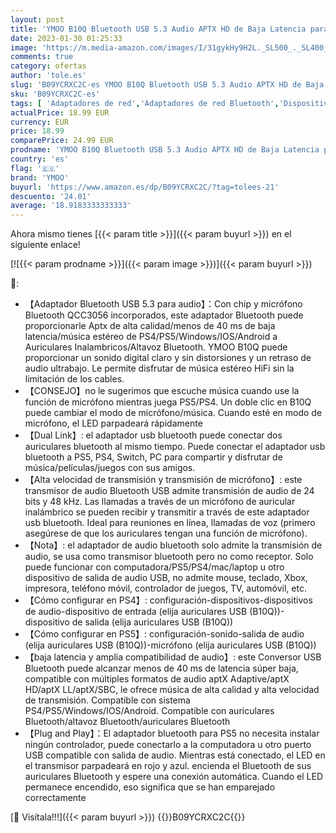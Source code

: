 ```yaml
---
layout: post
title: 'YMOO B10Q Bluetooth USB 5.3 Audio APTX HD de Baja Latencia para PS5  Receptor Bluetooth USB Transferencia de Música/Llamadas Desde PS5/PS4/Windows/IOS/Linux a Auriculares Bluetooth/Altavoz Bluetooth'
date: 2023-01-30 01:25:33
image: 'https://m.media-amazon.com/images/I/31gykHy9H2L._SL500_._SL400_.jpg'
comments: true
category: ofertas
author: 'tole.es'
slug: 'B09YCRXC2C-es YMOO B10Q Bluetooth USB 5.3 Audio APTX HD de Baja Latencia...'
sku: 'B09YCRXC2C-es'
tags: [ 'Adaptadores de red','Adaptadores de red Bluetooth','Dispositivos de red','Informática','ps5','ymoo','🇪🇸', ]
actualPrice: 18.99 EUR
currency: EUR
price: 18.99
comparePrice: 24.99 EUR
prodname: 'YMOO B10Q Bluetooth USB 5.3 Audio APTX HD de Baja Latencia para PS5  Receptor Bluetooth USB Transferencia de Música/Llamadas Desde PS5/PS4/Windows/IOS/Linux a Auriculares Bluetooth/Altavoz Bluetooth'
country: 'es'
flag: '🇪🇸'
brand: 'YMOO'
buyurl: 'https://www.amazon.es/dp/B09YCRXC2C/?tag=tolees-21'
descuento: '24.01'
average: '18.9183333333333'
---
```


Ahora mismo tienes [{{< param title >}}]({{< param buyurl >}}) en el siguiente enlace!

[![{{< param prodname >}}]({{< param image >}})]({{< param buyurl >}})

🔎:

- 【Adaptador Bluetooth USB 5.3 para audio】：Con chip y micrófono Bluetooth QCC3056 incorporados, este adaptador Bluetooth puede proporcionarle Aptx de alta calidad/menos de 40 ms de baja latencia/música estéreo de PS4/PS5/Windows/IOS/Android a Auriculares Inalambricos/Altavoz Bluetooth. YMOO B10Q puede proporcionar un sonido digital claro y sin distorsiones y un retraso de audio ultrabajo. Le permite disfrutar de música estéreo HiFi sin la limitación de los cables.
- 【CONSEJO】no le sugerimos que escuche música cuando use la función de micrófono mientras juega PS5/PS4. Un doble clic en B10Q puede cambiar el modo de micrófono/música. Cuando esté en modo de micrófono, el LED parpadeará rápidamente
- 【Dual Link】: el adaptador usb bluetooth puede conectar dos auriculares bluetooth al mismo tiempo. Puede conectar el adaptador usb bluetooth a PS5, PS4, Switch, PC para compartir y disfrutar de música/películas/juegos con sus amigos.
- 【Alta velocidad de transmisión y transmisión de micrófono】: este transmisor de audio Bluetooth USB admite transmisión de audio de 24 bits y 48 kHz. Las llamadas a través de un micrófono de auricular inalámbrico se pueden recibir y transmitir a través de este adaptador usb bluetooth. Ideal para reuniones en línea, llamadas de voz (primero asegúrese de que los auriculares tengan una función de micrófono).
- 【Nota】: el adaptador de audio bluetooth solo admite la transmisión de audio, se usa como transmisor bluetooth pero no como receptor. Solo puede funcionar con computadora/PS5/PS4/mac/laptop u otro dispositivo de salida de audio USB, no admite mouse, teclado, Xbox, impresora, teléfono móvil, controlador de juegos, TV, automóvil, etc.
- 【Cómo configurar en PS4】: configuración-dispositivos-dispositivos de audio-dispositivo de entrada (elija auriculares USB (B10Q))-dispositivo de salida (elija auriculares USB (B10Q))
- 【Cómo configurar en PS5】: configuración-sonido-salida de audio (elija auriculares USB (B10Q))-micrófono (elija auriculares USB (B10Q))
- 【baja latencia y amplia compatibilidad de audio】: este Conversor USB Bluetooth puede alcanzar menos de 40 ms de latencia súper baja, compatible con múltiples formatos de audio aptX Adaptive/aptX HD/aptX LL/aptX/SBC, le ofrece música de alta calidad y alta velocidad de transmisión. Compatible con sistema PS4/PS5/Windows/IOS/Android. Compatible con auriculares Bluetooth/altavoz Bluetooth/auriculares Bluetooth
- 【Plug and Play】：El adaptador bluetooth para PS5 no necesita instalar ningún controlador, puede conectarlo a la computadora u otro puerto USB compatible con salida de audio. Mientras está conectado, el LED en el transmisor parpadeará en rojo y azul. encienda el Bluetooth de sus auriculares Bluetooth y espere una conexión automática. Cuando el LED permanece encendido, eso significa que se han emparejado correctamente

[🛒 Visítala!!!]({{< param buyurl >}})
{{<world>}}B09YCRXC2C{{</world>}}
